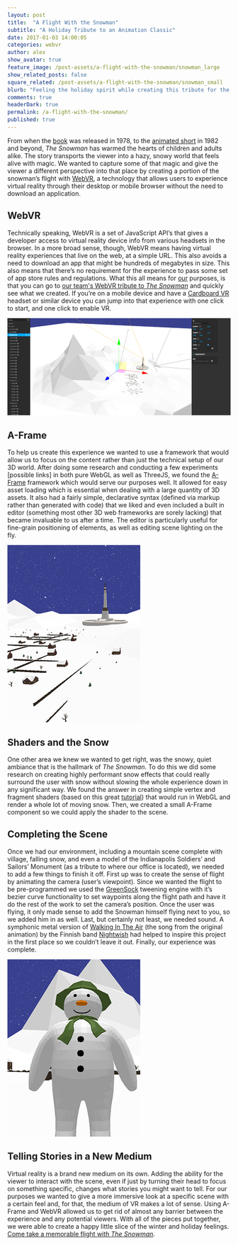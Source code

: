 ```yaml
---
layout: post
title:  "A Flight With the Snowman"
subtitle: "A Holiday Tribute to an Animation Classic"
date: 2017-01-03 14:00:05
categories: webvr
author: alex
show_avatar: true
feature_image: /post-assets/a-flight-with-the-snowman/snowman_large
show_related_posts: false
square_related: /post-assets/a-flight-with-the-snowman/snowman_small
blurb: "Feeling the holiday spirit while creating this tribute for the classic animation The Snowman, with WebVR and the A-Frame 3D framework"
comments: true
headerDark: true
permalink: /a-flight-with-the-snowman/
published: true
---
```


From when the [book](https://www.thesnowman.com/books/) was released in 1978, to the [animated short](https://www.thesnowman.com/film-and-music/the-snowman/) in 1982 and beyond, *The Snowman* has warmed the hearts of children and adults alike. The story transports the viewer into a hazy, snowy world that feels alive with magic. We wanted to capture some of that magic and give the viewer a different perspective into that place by creating a portion of the snowman’s flight with [WebVR](https://webvr.info/), a technology that allows users to experience virtual reality through their desktop or mobile browser without the need to download an application.

## WebVR

Technically speaking, WebVR is a set of JavaScript API’s that gives a developer access to virtual reality device info from various headsets in the browser. In a more broad sense, though, WebVR means having virtual reality experiences that live on the web, at a simple URL. This also avoids a need to download an app that might be hundreds of megabytes in size. This also means that there’s no requirement for the experience to pass some set of app store rules and regulations. What this all means for [our](https://www.curiositymotive.com/pages/snowman/humans.txt) purposes, is that you can go to [our team's WebVR tribute to *The Snowman*](http://curiositymotive.com/pages/snowman) and quickly see what we created. If you’re on a mobile device and have a [Cardboard VR](https://store.google.com/product/google_cardboard) headset or similar device you can jump into that experience with one click to start, and one click to enable VR.

<img class="post-img-full" title="Snowy Village" src="/img/post-assets/a-flight-with-the-snowman/snowman_editor.jpg" alt="">

## A-Frame

To help us create this experience we wanted to use a framework that would allow us to focus on the content rather than just the technical setup of our 3D world. After doing some research and conducting a few experiments [possible links] in both pure WebGL as well as ThreeJS, we found the [A-Frame](https://aframe.io/) framework which would serve our purposes well. It allowed for easy asset loading which is essential when dealing with a large quantity of 3D assets. It also had a fairly simple, declarative syntax (defined via markup rather than generated with code) that we liked and even included a built in editor (something most other 3D web frameworks are sorely lacking) that became invaluable to us after a time. The editor is particularly useful for fine-grain positioning of elements, as well as editing scene lighting on the fly.

<img class="post-img-right" title="Snowy Village" src="/img/post-assets/a-flight-with-the-snowman/snowman_village_view.jpg" alt="">

## Shaders and the Snow

One other area we knew we wanted to get right, was the snowy, quiet ambiance that is the hallmark of *The Snowman*. To do this we did some research on creating highly performant snow effects that could really surround the user with snow without slowing the whole experience down in any significant way. We found the answer in creating simple vertex and fragment shaders (based on this great [tutorial](https://soledadpenades.com/articles/three-js-tutorials/rendering-snow-with-shaders/)) that would run in WebGL and render a whole lot of moving snow. Then, we created a small A-Frame component so we could apply the shader to the scene.

## Completing the Scene

Once we had our environment, including a mountain scene complete with village, falling snow, and even a model of the Indianapolis Soldiers’ and Sailors’ Monument (as a tribute to where our office is located), we needed to add a few things to finish it off. First up was to create the sense of flight by animating the camera (user’s viewpoint). Since we wanted the flight to be pre-programmed we used the [GreenSock](https://greensock.com/) tweening engine with it’s bezier curve functionality to set waypoints along the flight path and have it do the rest of the work to set the camera’s position. Once the user was flying, it only made sense to add the Snowman himself flying next to you, so we added him in as well. Last, but certainly not least, we needed sound. A symphonic metal version of [Walking In The Air](https://www.amazon.com/Walking-Air-Greatest-Ballads-Nightwish/dp/B007TJZBV8/ref=sr_1_1?ie=UTF8&qid=1481664260&sr=8-1&keywords=walking+in+the+air+nightwish) (the song from the original animation) by the Finnish band [Nightwish](http://nightwish.com/en) had helped to inspire this project in the first place so we couldn’t leave it out. Finally, our experience was complete.

<img class="post-img-left" title="Snowy Village" src="/img/post-assets/a-flight-with-the-snowman/snowman_snowman.jpg" alt="">

## Telling Stories in a New Medium

Virtual reality is a brand new medium on its own. Adding the ability for the viewer to interact with the scene, even if just by turning their head to focus on something specific, changes what stories you might want to tell. For our purposes we wanted to give a more immersive look at a specific scene with a certain feel and, for that, the medium of VR makes a lot of sense. Using A-Frame and WebVR allowed us to get rid of almost any barrier between the experience and any potential viewers. With all of the pieces put together, we were able to create a happy little slice of the winter and holiday feelings. [Come take a memorable flight with *The Snowman*](https://www.curiositymotive.com/pages/snowman/).
